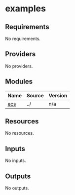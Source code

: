 # examples

<!-- BEGIN_TF_DOCS -->
## Requirements

No requirements.

## Providers

No providers.

## Modules

| Name | Source | Version |
|------|--------|---------|
| <a name="module_ecs"></a> [ecs](#module\_ecs) | ../ | n/a |

## Resources

No resources.

## Inputs

No inputs.

## Outputs

No outputs.
<!-- END_TF_DOCS -->
